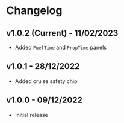 # Changelog

## v1.0.2 (Current) - 11/02/2023

- Added `FuelTime` and `PropTime` panels

## v1.0.1 - 28/12/2022

- Added cruise safety chip

## v1.0.0 - 09/12/2022

- Initial release
